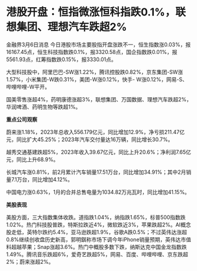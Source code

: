 # 港股开盘：恒指微涨恒科指跌0.1%，联想集团、理想汽车跌超2%

金融界3月6日消息
今日港股市场主要股指开盘涨跌不一，恒生指数涨0.03%，报16167.45点，恒生科技指数跌0.1%，报3320.58点，国企指数跌0.01%，报5561.93点，红筹指数跌0.15%，报3330.01点。

大型科技股中，阿里巴巴-SW涨1.22%，腾讯控股跌0.82%，京东集团-SW涨1.57%，小米集团-W跌0.31%，美团-W涨0.12%，快手-
W涨0.12%，网易-S、哔哩哔哩-W平开。

国美零售涨超4%，药明康德涨超3%，联想集团、万国数据、理想汽车跌超2%，华润啤酒、药明生物等跌超1%。

**重点公司观察**

蔚来涨1.18%，2023年总收入556.179亿元，同比增加12.9%，净亏损211.47亿元，同比扩大45.25%；2023年汽车交付量达16万辆，同比增长30.7%。

越秀交通基建跌超5%，2023年收入39.67亿元，同比上升20.6%；净利润7.65亿元，同比上升68.9%。

长城汽车涨0.81%，前2月累计汽车销量17.51万台，同比增加34.91%；其中2月销量7.1万台，同比增加4.12%。

中国电力涨0.63%，1月的合并总售电量为1034.82万兆瓦时，同比增加41.15%。

**美股表现**

美股方面，三大指数集体收跌。道指跌1.04%，纳指跌1.65%，标普500指数跌1.02%。热门科技股普跌，特斯拉跌近4%，微软跌近3%，苹果跌超2%。AI概念股走低，英特尔跌约5.4%，亚马逊跌超1.9%，谷歌A跌0.5%；不过英伟达涨超0.8%继续创收盘历史新高，郭明錤称市场下调今年iPhone销量预期，英伟达市值料超越苹果；Snap涨超3.6%。热门中概股多数下跌，纳斯达克中国金龙指数跌1.49%。腾讯音乐跌超6%，爱奇艺跌超5%，网易、百度、哔哩哔哩、京东跌超2%；蔚来涨超2%。


